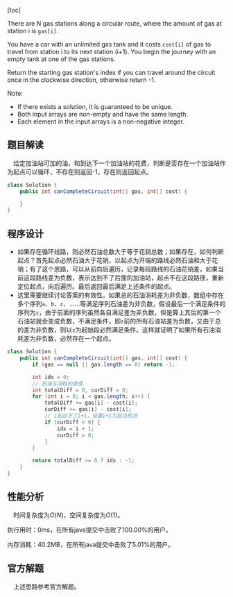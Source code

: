 [toc]

There are N gas stations along a circular route, where the amount of gas at station i is `gas[i]`.

You have a car with an unlimited gas tank and it costs `cost[i]` of gas to travel from station i to its next station (i+1). You begin the journey with an empty tank at one of the gas stations.

Return the starting gas station's index if you can travel around the circuit once in the clockwise direction, otherwise return -1.

Note:

* If there exists a solution, it is guaranteed to be unique.
* Both input arrays are non-empty and have the same length.
* Each element in the input arrays is a non-negative integer.



## 题目解读

&emsp;给定加油站可加的油，和到达下一个加油站的花费，判断是否存在一个加油站作为起点可以循环，不存在则返回-1，存在则返回起点。

```java
class Solution {
    public int canCompleteCircuit(int[] gas, int[] cost) {

    }
}
```

## 程序设计

* 如果存在循环线路，则必然石油总数大于等于花销总数；如果存在，如何判断起点？首先起点必然石油大于花销，以起点为开端的路线必然石油和大于花销；有了这个思路，可以从前向后遍历，记录每段路线的石油花销差，如果当前这段路线差为负数，表示达到不了后面的加油站，起点不在这段路径，重新定位起点，向后遍历。最后返回最后满足上述条件的起点。
* 这里需要继续讨论答案的有效性。如果总的石油消耗差为非负数，数组中存在多个序列`a`、`b`、`c`、……等满足序列石油差为非负数，假设最后一个满足条件的序列为`z`，由于前面的序列虽然各自满足差为非负数，但是算上其后的第一个石油站就会变成负数，不满足条件，即`z`前的所有石油站差为负数，又由于总的差为非负数，则以`z`为起始段必然满足条件。这样就证明了如果所有石油消耗差为非负数，必然存在一个起点。

```java
class Solution {
    public int canCompleteCircuit(int[] gas, int[] cost) {
        if (gas == null || gas.length == 0) return -1;

        int idx = 0;
        // 石油与消耗的差值
        int totalDiff = 0, curDiff = 0;
        for (int i = 0; i < gas.length; i++) {
            totalDiff += gas[i] - cost[i];
            curDiff += gas[i] - cost[i];
            // i到达不了i+1，设置i+1为起点检测
            if (curDiff < 0) {
                idx = i + 1;
                curDiff = 0;
            }
        }

        return totalDiff >= 0 ? idx : -1;
    }
}
```

## 性能分析

&emsp;时间复杂度为$O(N)$，空间复杂度为$O(1)$。

执行用时：0ms，在所有java提交中击败了100.00%的用户。

内存消耗：40.2MB，在所有java提交中击败了5.01%的用户。

## 官方解题

&emsp;上述思路参考官方解题。